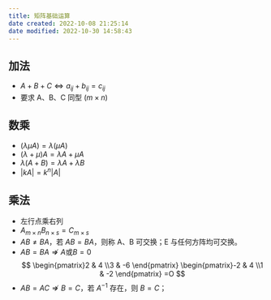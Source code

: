 ```yaml
---
title: 矩阵基础运算
date created: 2022-10-08 21:25:14
date modified: 2022-10-30 14:58:43
---
```


## 加法

- $A+B+C \Leftrightarrow a_{ij}+b_{ij}=c_{ij}$
- 要求 A、B、C 同型 ($m \times n$)

## 数乘

- $(\lambda \mu A)=\lambda (\mu A)$
- $(\lambda +\mu) A = \lambda A +\mu A$
- $\lambda(A+B)=\lambda A+\lambda B$
- $|kA|=k^n|A|$

## 乘法

- 左行点乘右列
- $A_{m\times n}B_{n\times s}=C_{m\times s}$
- $AB \neq BA$，若 $AB = BA$，则称 A、B 可交换；E 与任何方阵均可交换。
- $AB = BA \nRightarrow A \text{或}B=0$
$$
\begin{pmatrix}2 & 4 \\3 & -6 \end{pmatrix}
\begin{pmatrix}-2 & 4 \\1 & -2 \end{pmatrix}
=O
$$
- $AB = AC \nRightarrow B =C$，若 $A^{-1}$ 存在，则 $B=C$；
